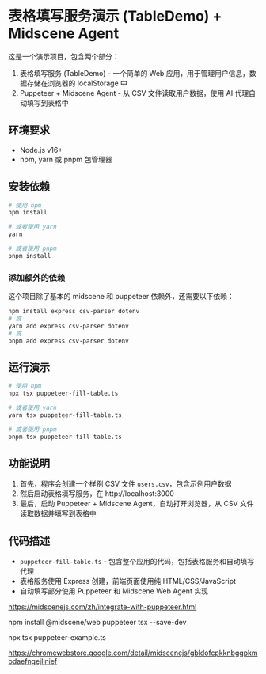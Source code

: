 # 表格填写服务演示 (TableDemo) + Midscene Agent 

这是一个演示项目，包含两个部分：
1. 表格填写服务 (TableDemo) - 一个简单的 Web 应用，用于管理用户信息，数据存储在浏览器的 localStorage 中
2. Puppeteer + Midscene Agent - 从 CSV 文件读取用户数据，使用 AI 代理自动填写到表格中

## 环境要求

- Node.js v16+
- npm, yarn 或 pnpm 包管理器

## 安装依赖

```bash
# 使用 npm
npm install

# 或者使用 yarn
yarn

# 或者使用 pnpm
pnpm install
```

### 添加额外的依赖

这个项目除了基本的 midscene 和 puppeteer 依赖外，还需要以下依赖：

```bash
npm install express csv-parser dotenv
# 或
yarn add express csv-parser dotenv
# 或
pnpm add express csv-parser dotenv
```

## 运行演示

```bash
# 使用 npm
npx tsx puppeteer-fill-table.ts

# 或者使用 yarn
yarn tsx puppeteer-fill-table.ts

# 或者使用 pnpm
pnpm tsx puppeteer-fill-table.ts
```

## 功能说明

1. 首先，程序会创建一个样例 CSV 文件 `users.csv`，包含示例用户数据
2. 然后启动表格填写服务，在 http://localhost:3000
3. 最后，启动 Puppeteer + Midscene Agent，自动打开浏览器，从 CSV 文件读取数据并填写到表格中

## 代码描述

- `puppeteer-fill-table.ts` - 包含整个应用的代码，包括表格服务和自动填写代理
- 表格服务使用 Express 创建，前端页面使用纯 HTML/CSS/JavaScript
- 自动填写部分使用 Puppeteer 和 Midscene Web Agent 实现

https://midscenejs.com/zh/integrate-with-puppeteer.html


npm install @midscene/web puppeteer tsx --save-dev


npx tsx puppeteer-example.ts



https://chromewebstore.google.com/detail/midscenejs/gbldofcpkknbggpkmbdaefngejllnief






